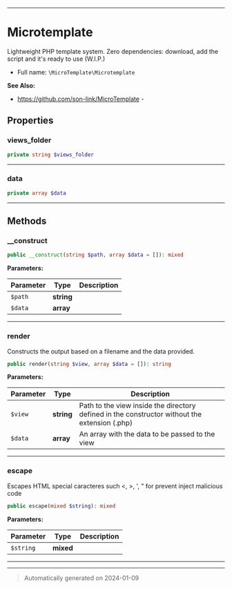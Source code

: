 ***

# Microtemplate

Lightweight PHP template system. Zero dependencies: download, add the script and it's ready to use (W.I.P.)



* Full name: `\MicroTemplate\Microtemplate`

**See Also:**

* https://github.com/son-link/MicroTemplate - 



## Properties


### views_folder



```php
private string $views_folder
```






***

### data



```php
private array $data
```






***

## Methods


### __construct



```php
public __construct(string $path, array $data = []): mixed
```








**Parameters:**

| Parameter | Type | Description |
|-----------|------|-------------|
| `$path` | **string** |  |
| `$data` | **array** |  |





***

### render

Constructs the output based on a filename and the data provided.

```php
public render(string $view, array $data = []): string
```








**Parameters:**

| Parameter | Type | Description |
|-----------|------|-------------|
| `$view` | **string** | Path to the view inside the directory defined in the constructor without the extension (.php) |
| `$data` | **array** | An array with the data to be passed to the view |





***

### escape

Escapes HTML special caracteres such <, >, ', " for prevent inject malicious code

```php
public escape(mixed $string): mixed
```








**Parameters:**

| Parameter | Type | Description |
|-----------|------|-------------|
| `$string` | **mixed** |  |





***


***
> Automatically generated on 2024-01-09
